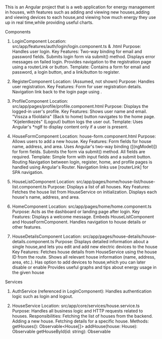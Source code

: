 
This is an Angular project that is a web application for energy management in houses, with features such as adding and viewing new houses,adding and viewing devices to each house,and viewing how much energy they use up in real time,while providing useful charts.

Components

1. LoginComponent
Location: src/app/features/auth/login/login.component.ts & .html
Purpose: Handles user login.
Key Features:
Two-way binding for email and password fields.
Submits login form via submit() method.
Displays error messages on failed login.
Provides navigation to the registration page using a routerLink or button.
Template: Contains a form for email and password, a login button, and a link/button to register.

2. RegisterComponent
Location: (Assumed, not shown)
Purpose: Handles user registration.
Key Features:
Form for user registration details.
Navigation link back to the login page using <a routerLink="/login">.

3. ProfileComponent
Location: src/app/pages/profile/profile.component.html
Purpose: Displays the logged-in user's profile.
Key Features:
Shows user name and email.
"Vissza a főoldalra" (Back to home) button navigates to the home page.
"Kijelentkezés" (Logout) button logs the user out.
Template: Uses Angular's *ngIf to display content only if a user is present.

4. HouseFormComponent
Location: house-form.component.html
Purpose: Allows users to add a new house.
Key Features:
Form fields for house name, address, and area.
Uses Angular's two-way binding ([(ngModel)]) for form fields.
Submits the form via submit() method.
All fields are required.
Template: Simple form with input fields and a submit button.
Routing
Navigation between login, register, home, and profile pages is handled using Angular's Router.
Navigation links use [routerLink] for SPA navigation.

5. HouseListComponent
Location: src/app/pages/home/house-list/house-list.component.ts 
Purpose:
Displays a list of all houses.
Key Features:
Fetches the house list from HouseService on initialization.
Displays each house's name, address, and area.

6. HomeComponent
Location: src/app/pages/home/home.component.ts 
Purpose:
Acts as the dashboard or landing page after login.
Key Features:
Displays a welcome message.
Embeds HouseListComponent and HouseFormComponent.
Handles navigation to house details or other features.

7. HouseDetailsComponent
Location: src/app/pages/house-details/house-details.component.ts 
Purpose:
Displays detailed information about a single house,and lets you edit and add new electric devices to the house
Key Features:
Fetches house details from HouseService using the house ID from the route.
Shows all relevant house information (name, address, area, etc.).
Has option to add devices to house,which you can later disable or enable
Provides useful graphs and tips about energy usage in the given house

Services

1. AuthService (referenced in LoginComponent): Handles authentication logic such as login and logout.

2. HouseService
Location: src/app/core/services/house.service.ts 
Purpose:
Handles all business logic and HTTP requests related to houses.
Responsibilities:
Fetching the list of houses from the backend.
Adding a new house.
Fetching details for a specific house.
Methods:
getHouses(): Observable<House[]>
addHouse(house: House): Observable<House>
getHouseById(id: string): Observable<House>
